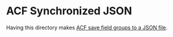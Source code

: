# ACF Synchronized JSON

Having this directory makes [ACF save field groups to a JSON file](https://www.advancedcustomfields.com/resources/synchronized-json/).
